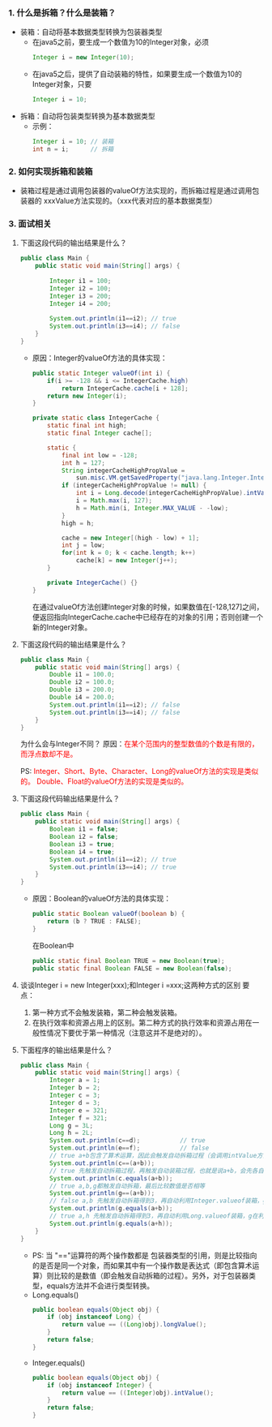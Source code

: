### 1. 什么是拆箱？什么是装箱？
+ 装箱：自动将基本数据类型转换为包装器类型
    + 在java5之前，要生成一个数值为10的Integer对象，必须
        ```java
        Integer i = new Integer(10);
        ```
    + 在java5之后，提供了自动装箱的特性，如果要生成一个数值为10的Integer对象，只要
        ```java
        Integer i = 10;
        ```
+ 拆箱：自动将包装类型转换为基本数据类型
    + 示例：
        ```java
        Integer i = 10; // 装箱
        int n = i;      // 拆箱
        ```

### 2. 如何实现拆箱和装箱
+ 装箱过程是通过调用包装器的valueOf方法实现的，而拆箱过程是通过调用包装器的 xxxValue方法实现的。（xxx代表对应的基本数据类型）

### 3. 面试相关
1. 下面这段代码的输出结果是什么？
    ```java
    public class Main {
        public static void main(String[] args) {
            
            Integer i1 = 100;
            Integer i2 = 100;
            Integer i3 = 200;
            Integer i4 = 200;
            
            System.out.println(i1==i2); // true
            System.out.println(i3==i4); // false
        }
    }
    ```
    + 原因：Integer的valueOf方法的具体实现：
        ```java
        public static Integer valueOf(int i) {
            if(i >= -128 && i <= IntegerCache.high)
                return IntegerCache.cache[i + 128];
            return new Integer(i);
        }
        ```
        ```java
        private static class IntegerCache {
            static final int high;
            static final Integer cache[];

            static {
                final int low = -128;
                int h = 127;
                String integerCacheHighPropValue =
                    sun.misc.VM.getSavedProperty("java.lang.Integer.IntegerCache.high");
                if (integerCacheHighPropValue != null) {
                    int i = Long.decode(integerCacheHighPropValue).intValue();
                    i = Math.max(i, 127);
                    h = Math.min(i, Integer.MAX_VALUE - -low);
                }
                high = h;

                cache = new Integer[(high - low) + 1];
                int j = low;
                for(int k = 0; k < cache.length; k++)
                    cache[k] = new Integer(j++);
            }

            private IntegerCache() {}
        }
        ```
        在通过valueOf方法创建Integer对象的时候，如果数值在[-128,127]之间，便返回指向IntegerCache.cache中已经存在的对象的引用；否则创建一个新的Integer对象。
1. 下面这段代码的输出结果是什么？
    ```java
    public class Main {
        public static void main(String[] args) {
            Double i1 = 100.0;
            Double i2 = 100.0;
            Double i3 = 200.0;
            Double i4 = 200.0;
            System.out.println(i1==i2); // false
            System.out.println(i3==i4); // false
        }
    }
    ```
    为什么会与Integer不同？
    原因：<font color="#f00">在某个范围内的整型数值的个数是有限的，而浮点数却不是。</font>

    PS:
    <font color="#f00">Integer、Short、Byte、Character、Long的valueOf方法的实现是类似的。
    Double、Float的valueOf方法的实现是类似的。
    </font>

1. 下面这段代码输出结果是什么？
    ```java
    public class Main {
        public static void main(String[] args) {
            Boolean i1 = false;
            Boolean i2 = false;
            Boolean i3 = true;
            Boolean i4 = true;
            System.out.println(i1==i2); // true
            System.out.println(i3==i4); // true
        }
    }
    ```
    + 原因：Boolean的valueOf方法的具体实现：
        ```java
        public static Boolean valueOf(boolean b) {
            return (b ? TRUE : FALSE);
        }
        ```
        在Boolean中
        ```java
        public static final Boolean TRUE = new Boolean(true);
        public static final Boolean FALSE = new Boolean(false);
        ```
    
1. 谈谈Integer i = new Integer(xxx);和Integer i =xxx;这两种方式的区别
    要点：
    1. 第一种方式不会触发装箱，第二种会触发装箱。
    1. 在执行效率和资源占用上的区别。第二种方式的执行效率和资源占用在一般性情况下要优于第一种情况（注意这并不是绝对的）。

1. 下面程序的输出结果是什么？
    ```java
    public class Main {
        public static void main(String[] args) {
            Integer a = 1;
            Integer b = 2;
            Integer c = 3;
            Integer d = 3;
            Integer e = 321;
            Integer f = 321;
            Long g = 3L;
            Long h = 2L;
            System.out.println(c==d);           // true
            System.out.println(e==f);           // false
            // true a+b包含了算术运算，因此会触发自动拆箱过程（会调用intValue方法），因此它们比较的是数值是否相等
            System.out.println(c==(a+b));
            // true 先触发自动拆箱过程，再触发自动装箱过程，也就是说a+b，会先各自调用intValue方法，得到了加法运算后的数值之后，便调用Integer.valueOf方法，再进行equals比较
            System.out.println(c.equals(a+b));
            // true a,b,g都触发自动拆箱，最后比较数值是否相等
            System.out.println(g==(a+b));
            // false a,b 先触发自动拆箱得到3，再自动利用Integer.valueof装箱，g在利用Long.equals比较
            System.out.println(g.equals(a+b));
            // true a,h 先触发自动拆箱得到3，再自动利用Long.valueof装箱，g在利用Long.equals比较
            System.out.println(g.equals(a+h));
        }
    }
    ```

    + PS:
    当 "=="运算符的两个操作数都是 包装器类型的引用，则是比较指向的是否是同一个对象，而如果其中有一个操作数是表达式（即包含算术运算）则比较的是数值（即会触发自动拆箱的过程）。另外，对于包装器类型，equals方法并不会进行类型转换。
    + Long.equals()
        ```java
        public boolean equals(Object obj) {
            if (obj instanceof Long) {
                return value == ((Long)obj).longValue();
            }
            return false;
        }
        ```
    + Integer.equals()
        ```java
        public boolean equals(Object obj) {
            if (obj instanceof Integer) {
                return value == ((Integer)obj).intValue();
            }
            return false;
        }
        ```